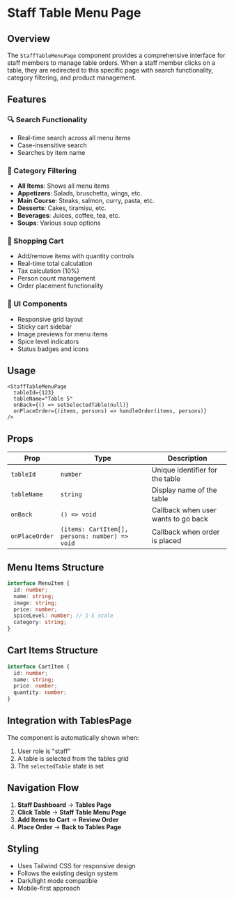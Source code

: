 # Staff Table Menu Page

## Overview
The `StaffTableMenuPage` component provides a comprehensive interface for staff members to manage table orders. When a staff member clicks on a table, they are redirected to this specific page with search functionality, category filtering, and product management.

## Features

### 🔍 Search Functionality
- Real-time search across all menu items
- Case-insensitive search
- Searches by item name

### 📂 Category Filtering
- **All Items**: Shows all menu items
- **Appetizers**: Salads, bruschetta, wings, etc.
- **Main Course**: Steaks, salmon, curry, pasta, etc.
- **Desserts**: Cakes, tiramisu, etc.
- **Beverages**: Juices, coffee, tea, etc.
- **Soups**: Various soup options

### 🛒 Shopping Cart
- Add/remove items with quantity controls
- Real-time total calculation
- Tax calculation (10%)
- Person count management
- Order placement functionality

### 🎨 UI Components
- Responsive grid layout
- Sticky cart sidebar
- Image previews for menu items
- Spice level indicators
- Status badges and icons

## Usage

```tsx
<StaffTableMenuPage
  tableId={123}
  tableName="Table 5"
  onBack={() => setSelectedTable(null)}
  onPlaceOrder={(items, persons) => handleOrder(items, persons)}
/>
```

## Props

| Prop | Type | Description |
|------|------|-------------|
| `tableId` | `number` | Unique identifier for the table |
| `tableName` | `string` | Display name of the table |
| `onBack` | `() => void` | Callback when user wants to go back |
| `onPlaceOrder` | `(items: CartItem[], persons: number) => void` | Callback when order is placed |

## Menu Items Structure

```typescript
interface MenuItem {
  id: number;
  name: string;
  image: string;
  price: number;
  spiceLevel: number; // 1-5 scale
  category: string;
}
```

## Cart Items Structure

```typescript
interface CartItem {
  id: number;
  name: string;
  price: number;
  quantity: number;
}
```

## Integration with TablesPage

The component is automatically shown when:
1. User role is "staff"
2. A table is selected from the tables grid
3. The `selectedTable` state is set

## Navigation Flow

1. **Staff Dashboard** → **Tables Page**
2. **Click Table** → **Staff Table Menu Page**
3. **Add Items to Cart** → **Review Order**
4. **Place Order** → **Back to Tables Page**

## Styling

- Uses Tailwind CSS for responsive design
- Follows the existing design system
- Dark/light mode compatible
- Mobile-first approach
